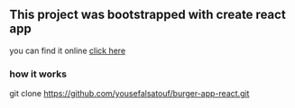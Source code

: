 ## This project was bootstrapped with create react app
you can find it online [ click here](https://my-react-burger-486c2.web.app/)

### how it works 

git clone https://github.com/yousefalsatouf/burger-app-react.git
